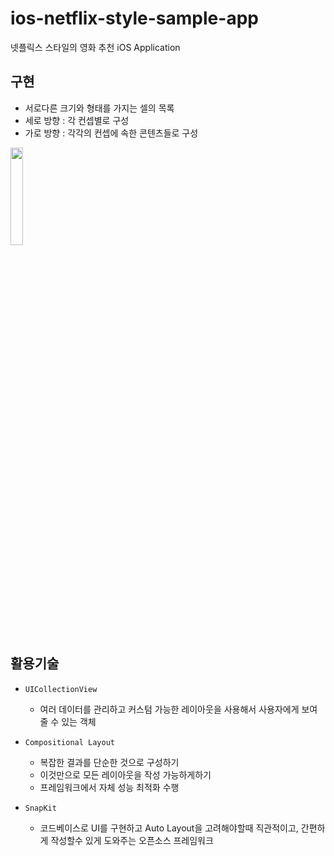 # ios-netflix-style-sample-app
넷플릭스 스타일의 영화 추천 iOS Application

## 구현
- 서로다른 크기와 형태를 가지는 셀의 목록
- 세로 방향 : 각 컨셉별로 구성
- 가로 방향 : 각각의 컨셉에 속한 콘텐츠들로 구성

<img width="20%" src="https://user-images.githubusercontent.com/39071796/143871133-ff82f106-e9aa-4c5d-a6dd-c1b260a3ff6f.gif"/>

## 활용기술
- ```UICollectionView```
     
     - 여러 데이터를 관리하고 커스텀 가능한 레이아웃을 사용해서 사용자에게 보여줄 수 있는 객체
    
- ```Compositional Layout```
    - 복잡한 결과를 단순한 것으로 구성하기   
    - 이것만으로 모든 레이아웃을 작성 가능하게하기   
    - 프레임워크에서 자체 성능 최적화 수행    
    
- ```SnapKit```
    - 코드베이스로 UI를 구현하고 Auto Layout을 고려해야할때 직관적이고, 간편하게 작성할수 있게 도와주는 오픈소스 프레임워크
